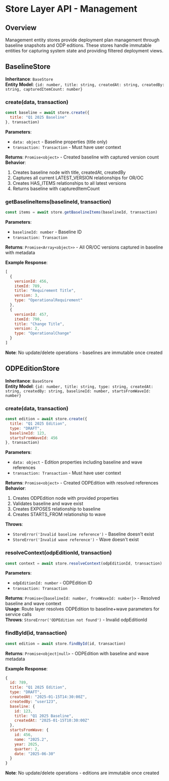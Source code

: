# Store Layer API - Management

## Overview
Management entity stores provide deployment plan management through baseline snapshots and ODP editions. These stores handle immutable entities for capturing system state and providing filtered deployment views.

## BaselineStore
**Inheritance**: `BaseStore`  
**Entity Model**: `{id: number, title: string, createdAt: string, createdBy: string, capturedItemCount: number}`

### create(data, transaction)
```javascript
const baseline = await store.create({
  title: "Q1 2025 Baseline"
}, transaction)
```

**Parameters**:
- `data: object` - Baseline properties (title only)
- `transaction: Transaction` - Must have user context

**Returns**: `Promise<object>` - Created baseline with captured version count  
**Behavior**:
1. Creates baseline node with title, createdAt, createdBy
2. Captures all current LATEST_VERSION relationships for OR/OC
3. Creates HAS_ITEMS relationships to all latest versions
4. Returns baseline with capturedItemCount

### getBaselineItems(baselineId, transaction)
```javascript
const items = await store.getBaselineItems(baselineId, transaction)
```
**Parameters**:
- `baselineId: number` - Baseline ID
- `transaction: Transaction`

**Returns**: `Promise<Array<object>>` - All OR/OC versions captured in baseline with metadata

**Example Response**:
```javascript
[
  {
    versionId: 456,
    itemId: 789,
    title: "Requirement Title",
    version: 3,
    type: "OperationalRequirement"
  },
  {
    versionId: 457,
    itemId: 790,
    title: "Change Title", 
    version: 2,
    type: "OperationalChange"
  }
]
```

**Note**: No update/delete operations - baselines are immutable once created

## ODPEditionStore
**Inheritance**: `BaseStore`  
**Entity Model**: `{id: number, title: string, type: string, createdAt: string, createdBy: string, baselineId: number, startsFromWaveId: number}`

### create(data, transaction)
```javascript
const edition = await store.create({
  title: "Q1 2025 Edition",
  type: "DRAFT",
  baselineId: 123,
  startsFromWaveId: 456
}, transaction)
```

**Parameters**:
- `data: object` - Edition properties including baseline and wave references
- `transaction: Transaction` - Must have user context

**Returns**: `Promise<object>` - Created ODPEdition with resolved references  
**Behavior**:
1. Creates ODPEdition node with provided properties
2. Validates baseline and wave exist
3. Creates EXPOSES relationship to baseline
4. Creates STARTS_FROM relationship to wave

**Throws**:
- `StoreError('Invalid baseline reference')` - Baseline doesn't exist
- `StoreError('Invalid wave reference')` - Wave doesn't exist

### resolveContext(odpEditionId, transaction)
```javascript
const context = await store.resolveContext(odpEditionId, transaction)
```
**Parameters**:
- `odpEditionId: number` - ODPEdition ID
- `transaction: Transaction`

**Returns**: `Promise<{baselineId: number, fromWaveId: number}>` - Resolved baseline and wave context  
**Usage**: Route layer resolves ODPEdition to baseline+wave parameters for service calls  
**Throws**: `StoreError('ODPEdition not found')` - Invalid odpEditionId

### findById(id, transaction)
```javascript
const edition = await store.findById(id, transaction)
```
**Returns**: `Promise<object|null>` - ODPEdition with baseline and wave metadata

**Example Response**:
```javascript
{
  id: 789,
  title: "Q1 2025 Edition",
  type: "DRAFT",
  createdAt: "2025-01-15T14:30:00Z",
  createdBy: "user123",
  baseline: {
    id: 123,
    title: "Q1 2025 Baseline",
    createdAt: "2025-01-15T10:30:00Z"
  },
  startsFromWave: {
    id: 456,
    name: "2025.2",
    year: 2025,
    quarter: 2,
    date: "2025-06-30"
  }
}
```

**Note**: No update/delete operations - editions are immutable once created